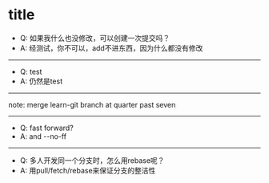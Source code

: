 # title

 - Q: 如果我什么也没修改，可以创建一次提交吗？
 - A: 经测试，你不可以，add不进东西，因为什么都没有修改

--------------------------------------------------------

 - Q: test
 - A: 仍然是test

--------------------------------------------------------

note: merge learn-git branch at quarter past seven 

--------------------------------------------------------

 - Q: fast forward?
 - A: and --no-ff

--------------------------------------------------------

 - Q: 多人开发同一个分支时，怎么用rebase呢？
 - A: 用pull/fetch/rebase来保证分支的整洁性
